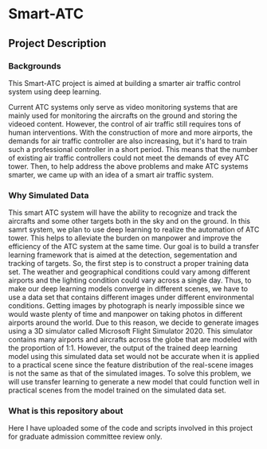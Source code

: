 # Smart-ATC
## Project Description
### Backgrounds
This Smart-ATC project is aimed at building a smarter air traffic control system using deep learning.  

Current ATC systems only serve as video monitoring systems that are mainly  used for monitoring the aircrafts on the ground and storing the videoed content. 
However, the control of air traffic still requires tons of human interventions. 
With the construction of more and more airports, the demands for air traffic controller are also increasing, but it's hard to train such a professional controller in a short period. This means that the number of existing air traffic controllers could not meet the demands of evey ATC tower. 
Then, to help address the above problems and make ATC systems smarter, we came up with an idea of a smart air traffic system.  
###  Why Simulated Data
This smart ATC system will have the ability to recognize and track the aircrafts and some other targets both in the sky and on the ground. In this samrt system, we plan to use deep learning to realize the automation of ATC tower. This helps to alleviate the burden on manpower and improve the efficiency of the ATC system at the same time. Our goal is to build a transfer learning framework that is aimed at the detection, segementation and tracking of targets. So, the first step is to construct a proper training data set. The weather and geographical conditions could vary among different airports and the lighting condition could vary across a single day. Thus, to make our deep learning models converge in different scenes, we have to use a data set that contains different images under different environmental conditions. Getting images by photograph is nearly impossible since we would waste plenty of time and manpower on taking photos in different airports around the world. Due to this reason, we decide to generate images using a 3D simulator called Microsoft Flight Simulator 2020. This simulator contains many airports and aircrafts across the globe that are modeled with the proportion of 1:1. However, the output of the trained deep learning model using this simulated data set would not be accurate when it is applied to a practical scene since the feature distribution of the real-scene images is not the same as that of the simulated images. To solve this problem, we will use transfer learning to generate a new model that could function well in practical scenes from the model trained on the simulated data set.   
### What is this repository about
Here I have uploaded some of the code and scripts involved in this project for graduate admission committee review only.
